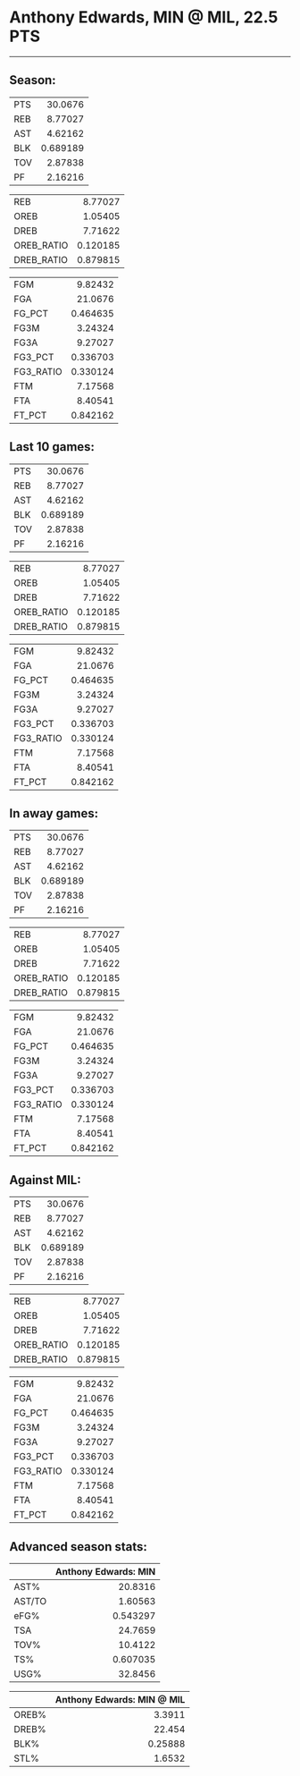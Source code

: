 # Anthony Edwards, MIN @ MIL, 22.5 PTS
---
## Season:

|     |           |
|:----|----------:|
| PTS | 30.0676   |
| REB |  8.77027  |
| AST |  4.62162  |
| BLK |  0.689189 |
| TOV |  2.87838  |
| PF  |  2.16216  |

|            |          |
|:-----------|---------:|
| REB        | 8.77027  |
| OREB       | 1.05405  |
| DREB       | 7.71622  |
| OREB_RATIO | 0.120185 |
| DREB_RATIO | 0.879815 |

|           |           |
|:----------|----------:|
| FGM       |  9.82432  |
| FGA       | 21.0676   |
| FG_PCT    |  0.464635 |
| FG3M      |  3.24324  |
| FG3A      |  9.27027  |
| FG3_PCT   |  0.336703 |
| FG3_RATIO |  0.330124 |
| FTM       |  7.17568  |
| FTA       |  8.40541  |
| FT_PCT    |  0.842162 |

## Last 10 games:

|     |           |
|:----|----------:|
| PTS | 30.0676   |
| REB |  8.77027  |
| AST |  4.62162  |
| BLK |  0.689189 |
| TOV |  2.87838  |
| PF  |  2.16216  |

|            |          |
|:-----------|---------:|
| REB        | 8.77027  |
| OREB       | 1.05405  |
| DREB       | 7.71622  |
| OREB_RATIO | 0.120185 |
| DREB_RATIO | 0.879815 |

|           |           |
|:----------|----------:|
| FGM       |  9.82432  |
| FGA       | 21.0676   |
| FG_PCT    |  0.464635 |
| FG3M      |  3.24324  |
| FG3A      |  9.27027  |
| FG3_PCT   |  0.336703 |
| FG3_RATIO |  0.330124 |
| FTM       |  7.17568  |
| FTA       |  8.40541  |
| FT_PCT    |  0.842162 |

## In away games:

|     |           |
|:----|----------:|
| PTS | 30.0676   |
| REB |  8.77027  |
| AST |  4.62162  |
| BLK |  0.689189 |
| TOV |  2.87838  |
| PF  |  2.16216  |

|            |          |
|:-----------|---------:|
| REB        | 8.77027  |
| OREB       | 1.05405  |
| DREB       | 7.71622  |
| OREB_RATIO | 0.120185 |
| DREB_RATIO | 0.879815 |

|           |           |
|:----------|----------:|
| FGM       |  9.82432  |
| FGA       | 21.0676   |
| FG_PCT    |  0.464635 |
| FG3M      |  3.24324  |
| FG3A      |  9.27027  |
| FG3_PCT   |  0.336703 |
| FG3_RATIO |  0.330124 |
| FTM       |  7.17568  |
| FTA       |  8.40541  |
| FT_PCT    |  0.842162 |

## Against MIL:

|     |           |
|:----|----------:|
| PTS | 30.0676   |
| REB |  8.77027  |
| AST |  4.62162  |
| BLK |  0.689189 |
| TOV |  2.87838  |
| PF  |  2.16216  |

|            |          |
|:-----------|---------:|
| REB        | 8.77027  |
| OREB       | 1.05405  |
| DREB       | 7.71622  |
| OREB_RATIO | 0.120185 |
| DREB_RATIO | 0.879815 |

|           |           |
|:----------|----------:|
| FGM       |  9.82432  |
| FGA       | 21.0676   |
| FG_PCT    |  0.464635 |
| FG3M      |  3.24324  |
| FG3A      |  9.27027  |
| FG3_PCT   |  0.336703 |
| FG3_RATIO |  0.330124 |
| FTM       |  7.17568  |
| FTA       |  8.40541  |
| FT_PCT    |  0.842162 |

## Advanced season stats:

|        |   Anthony Edwards: MIN |
|:-------|-----------------------:|
| AST%   |              20.8316   |
| AST/TO |               1.60563  |
| eFG%   |               0.543297 |
| TSA    |              24.7659   |
| TOV%   |              10.4122   |
| TS%    |               0.607035 |
| USG%   |              32.8456   |

|       |   Anthony Edwards: MIN @ MIL |
|:------|-----------------------------:|
| OREB% |                      3.3911  |
| DREB% |                     22.454   |
| BLK%  |                      0.25888 |
| STL%  |                      1.6532  |


